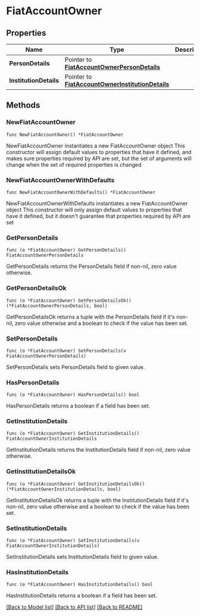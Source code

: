 # FiatAccountOwner

## Properties

Name | Type | Description | Notes
------------ | ------------- | ------------- | -------------
**PersonDetails** | Pointer to [**FiatAccountOwnerPersonDetails**](FiatAccountOwnerPersonDetails.md) |  | [optional] 
**InstitutionDetails** | Pointer to [**FiatAccountOwnerInstitutionDetails**](FiatAccountOwnerInstitutionDetails.md) |  | [optional] 

## Methods

### NewFiatAccountOwner

`func NewFiatAccountOwner() *FiatAccountOwner`

NewFiatAccountOwner instantiates a new FiatAccountOwner object
This constructor will assign default values to properties that have it defined,
and makes sure properties required by API are set, but the set of arguments
will change when the set of required properties is changed

### NewFiatAccountOwnerWithDefaults

`func NewFiatAccountOwnerWithDefaults() *FiatAccountOwner`

NewFiatAccountOwnerWithDefaults instantiates a new FiatAccountOwner object
This constructor will only assign default values to properties that have it defined,
but it doesn't guarantee that properties required by API are set

### GetPersonDetails

`func (o *FiatAccountOwner) GetPersonDetails() FiatAccountOwnerPersonDetails`

GetPersonDetails returns the PersonDetails field if non-nil, zero value otherwise.

### GetPersonDetailsOk

`func (o *FiatAccountOwner) GetPersonDetailsOk() (*FiatAccountOwnerPersonDetails, bool)`

GetPersonDetailsOk returns a tuple with the PersonDetails field if it's non-nil, zero value otherwise
and a boolean to check if the value has been set.

### SetPersonDetails

`func (o *FiatAccountOwner) SetPersonDetails(v FiatAccountOwnerPersonDetails)`

SetPersonDetails sets PersonDetails field to given value.

### HasPersonDetails

`func (o *FiatAccountOwner) HasPersonDetails() bool`

HasPersonDetails returns a boolean if a field has been set.

### GetInstitutionDetails

`func (o *FiatAccountOwner) GetInstitutionDetails() FiatAccountOwnerInstitutionDetails`

GetInstitutionDetails returns the InstitutionDetails field if non-nil, zero value otherwise.

### GetInstitutionDetailsOk

`func (o *FiatAccountOwner) GetInstitutionDetailsOk() (*FiatAccountOwnerInstitutionDetails, bool)`

GetInstitutionDetailsOk returns a tuple with the InstitutionDetails field if it's non-nil, zero value otherwise
and a boolean to check if the value has been set.

### SetInstitutionDetails

`func (o *FiatAccountOwner) SetInstitutionDetails(v FiatAccountOwnerInstitutionDetails)`

SetInstitutionDetails sets InstitutionDetails field to given value.

### HasInstitutionDetails

`func (o *FiatAccountOwner) HasInstitutionDetails() bool`

HasInstitutionDetails returns a boolean if a field has been set.


[[Back to Model list]](../README.md#documentation-for-models) [[Back to API list]](../README.md#documentation-for-api-endpoints) [[Back to README]](../README.md)


